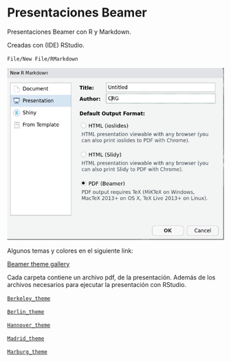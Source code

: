 # Presentaciones Beamer

Presentaciones Beamer con R y Markdown. 

Creadas con (IDE) RStudio.

`File/New File/RMarkdown`

![](newfile.png)  

Algunos temas y colores en el siguiente link:

[Beamer theme gallery](http://deic.uab.es/~iblanes/beamer_gallery/)

Cada carpeta contiene un archivo pdf, de la presentación. Además de los archivos necesarios para ejecutar la presentación con RStudio.

[`Berkeley_theme`](https://github.com/riveracrist/Presentaciones_Beamer/blob/master/Berkeley_theme/tema_berkeley.pdf)

[`Berlin_theme`](https://github.com/riveracrist/Presentaciones_Beamer/blob/master/Berlin_theme/tema_berlin.pdf)

[`Hannover_theme`](https://github.com/riveracrist/Presentaciones_Beamer/blob/master/Hannover_theme/tema_hannover.pdf)

[`Madrid_theme`](https://github.com/riveracrist/Presentaciones_Beamer/blob/master/Madrid_theme/tema_madrid.pdf)

[`Marburg_theme`](https://github.com/riveracrist/Presentaciones_Beamer/blob/master/Marburg_theme/beamer1.pdf)


